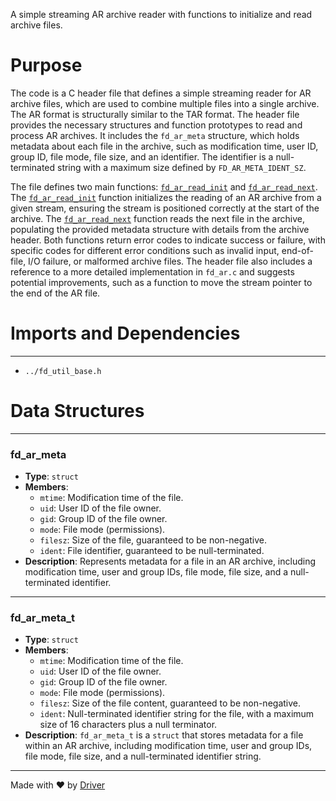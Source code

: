 <!--------------------------------------------------------------------------------->
<!-- IMPORTANT: This file is auto-generated by Driver (https://driver.ai). -------->
<!-- Manual edits may be overwritten on future commits. --------------------------->
<!--------------------------------------------------------------------------------->

A simple streaming AR archive reader with functions to initialize and read archive files.

# Purpose
The code is a C header file that defines a simple streaming reader for AR archive files, which are used to combine multiple files into a single archive. The AR format is structurally similar to the TAR format. The header file provides the necessary structures and function prototypes to read and process AR archives. It includes the `fd_ar_meta` structure, which holds metadata about each file in the archive, such as modification time, user ID, group ID, file mode, file size, and an identifier. The identifier is a null-terminated string with a maximum size defined by `FD_AR_META_IDENT_SZ`.

The file defines two main functions: [`fd_ar_read_init`](<#fd_ar_read_init>) and [`fd_ar_read_next`](<#fd_ar_read_next>). The [`fd_ar_read_init`](<#fd_ar_read_init>) function initializes the reading of an AR archive from a given stream, ensuring the stream is positioned correctly at the start of the archive. The [`fd_ar_read_next`](<#fd_ar_read_next>) function reads the next file in the archive, populating the provided metadata structure with details from the archive header. Both functions return error codes to indicate success or failure, with specific codes for different error conditions such as invalid input, end-of-file, I/O failure, or malformed archive files. The header file also includes a reference to a more detailed implementation in `fd_ar.c` and suggests potential improvements, such as a function to move the stream pointer to the end of the AR file.
# Imports and Dependencies

---
- `../fd_util_base.h`


# Data Structures

---
### fd\_ar\_meta
- **Type**: ``struct``
- **Members**:
    - `mtime`: Modification time of the file.
    - `uid`: User ID of the file owner.
    - `gid`: Group ID of the file owner.
    - `mode`: File mode (permissions).
    - `filesz`: Size of the file, guaranteed to be non-negative.
    - `ident`: File identifier, guaranteed to be null-terminated.
- **Description**: Represents metadata for a file in an AR archive, including modification time, user and group IDs, file mode, file size, and a null-terminated identifier.


---
### fd\_ar\_meta\_t
- **Type**: ``struct``
- **Members**:
    - ``mtime``: Modification time of the file.
    - ``uid``: User ID of the file owner.
    - ``gid``: Group ID of the file owner.
    - ``mode``: File mode (permissions).
    - ``filesz``: Size of the file content, guaranteed to be non-negative.
    - ``ident``: Null-terminated identifier string for the file, with a maximum size of 16 characters plus a null terminator.
- **Description**: `fd_ar_meta_t` is a `struct` that stores metadata for a file within an AR archive, including modification time, user and group IDs, file mode, file size, and a null-terminated identifier string.



---
Made with ❤️ by [Driver](https://www.driver.ai/)